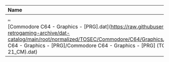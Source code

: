 |Name|Size|
|:---|---:|
|[..](../index.html)|DIR|
|[Commodore C64 - Graphics - [PRG].dat](https://raw.githubusercontent.com/open-retrogaming-archive/dat-catalog/main/root/normalized/TOSEC/Commodore/C64/Graphics/[PRG]/Commodore C64 - Graphics - [PRG]/Commodore C64 - Graphics - [PRG] (TOSEC-v2022-12-21_CM).dat)|1894443|
